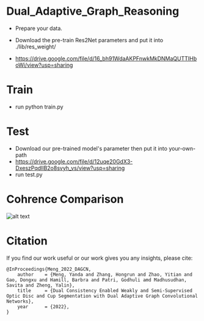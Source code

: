 # Dual_Adaptive_Graph_Reasoning

- Prepare your data.

- Download the pre-train Res2Net parameters and put it into ./lib/res_weight/
- https://drive.google.com/file/d/16_bh91WdaAKPFnwkMkDNMaQUTTIHboWi/view?usp=sharing

# Train
- run python train.py


# Test
- Download our pre-trained model's parameter then put it into your-own-path
- https://drive.google.com/file/d/12uqe20GdX3-DxeszPqdlIB2o8svyh_vs/view?usp=sharing
- run test.py

# Cohrence Comparison
![alt text](http://url/to/img.png)

# Citation
If you find our work useful or our work gives you any insights, please cite:
```
@InProceedings{Meng_2022_DAGCN,
    author    = {Meng, Yanda and Zhang, Hongrun and Zhao, Yitian and Gao, Dongxu and Hamill, Barbra and Patri, Godhuli amd Madhusudhan, Savita and Zheng, Yalin},
    title     = {Dual Consistency Enabled Weakly and Semi-Supervised Optic Disc and Cup Segmentation with Dual Adaptive Graph Convolutional Networks},
    year      = {2022},
}
```
